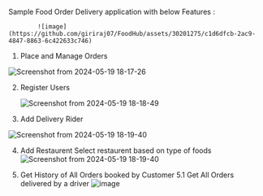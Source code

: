 Sample Food Order Delivery application with below Features :

            ![image](https://github.com/giriraj07/FoodHub/assets/30201275/c1d6dfcb-2ac9-4847-8863-6c422633c746)



1. Place and Manage Orders

  ![Screenshot from 2024-05-19 18-17-26](https://github.com/giriraj07/FoodHub/assets/30201275/5a7cd8b3-1117-42f5-8b5c-3e77aa24666c)

2. Register Users

   ![Screenshot from 2024-05-19 18-18-49](https://github.com/giriraj07/FoodHub/assets/30201275/d085f913-b924-49cb-ba98-5a1bce190cd0)


3. Add Delivery Rider

 ![Screenshot from 2024-05-19 18-19-40](https://github.com/giriraj07/FoodHub/assets/30201275/eaf78a46-c26c-4e3b-a087-2239b3ed2bc0)


4. Add Restaurent Select restaurent based on type of foods
   ![Screenshot from 2024-05-19 18-19-40](https://github.com/giriraj07/FoodHub/assets/30201275/7c022df1-55d4-412c-8136-4ae163fdc7de)


5. Get History of All Orders booked by Customer
5.1 Get All Orders delivered by a driver
   ![image](https://github.com/giriraj07/FoodHub/assets/30201275/41947a23-dfec-49fd-91df-e9f9bb1e22b9)

  
